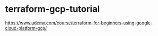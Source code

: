 # terraform-gcp-tutorial
https://www.udemy.com/course/terraform-for-beginners-using-google-cloud-platform-gcp/
